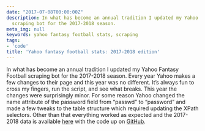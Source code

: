 ```yaml
---
date: "2017-07-08T00:00:00Z"
description: In what has become an annual tradition I updated my Yahoo Fantasy Football
  scraping bot for the 2017-2018 season.
meta_img: null
keywords: yahoo fantasy football stats, scraping
tags:
- 'code'
title: 'Yahoo fantasy football stats: 2017-2018 edition'
---
```


In what has become an annual tradition I updated my Yahoo Fantasy Football scraping bot for the 2017-2018 season. Every year Yahoo makes a few changes to their page and this year was no different. It’s always fun to cross my fingers, run the script, and see what breaks. This year the changes were surprisingly minor. For some reason Yahoo changed the name attribute of the password field from “passwd” to “password” and made a few tweaks to the table structure which required updating the XPath selectors. Other than that everything worked as expected and the 2017-2018 data is available [here](/assets/static/data/stats-2018.csv) with the code up on [GitHub](https://github.com/dangoldin/yahoo-ffl).
